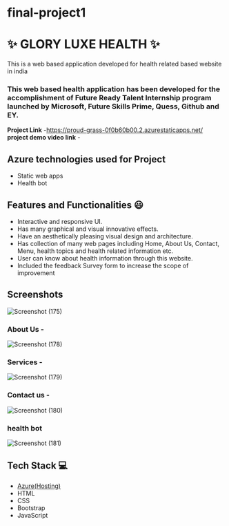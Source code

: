 # final-project1
# ✨ GLORY LUXE HEALTH ✨

This is a web based application developed for health related based website in india

### This web based health application has been developed for the accomplishment of Future Ready Talent Internship program launched by Microsoft, Future Skills Prime, Quess, Github and EY.


**Project Link** -https://proud-grass-0f0b60b00.2.azurestaticapps.net/
**project demo video link** - 

## Azure technologies used for Project

- Static web apps
- Health bot

## Features and Functionalities 😃

- Interactive and responsive UI.
- Has many graphical and visual innovative effects.
- Have an aesthetically pleasing visual design and architecture.
- Has collection of many web pages including Home, About Us, Contact, Menu, health topics and health related information etc.
- User can know about health information through this website.
- Included the feedback Survey form to increase the scope of improvement 

## Screenshots


![Screenshot (175)](https://user-images.githubusercontent.com/112705177/203326447-b2c6950e-3dd0-45ef-ab77-eac542a4ff59.png)

  
  

### About Us -
 
![Screenshot (178)](https://user-images.githubusercontent.com/112705177/203326734-f417e38f-1765-4e48-ae4e-8cb5f029053e.png)


### Services -

![Screenshot (179)](https://user-images.githubusercontent.com/112705177/203326813-a8682e64-d209-4617-9e90-8ef0a37bd023.png)


### Contact us -

![Screenshot (180)](https://user-images.githubusercontent.com/112705177/203326900-9ae38693-424e-4f6d-9f8a-1225506226bb.png)


### health bot

![Screenshot (181)](https://user-images.githubusercontent.com/112705177/203327000-63a30e09-cdb0-4472-af0e-e6a84280fabb.png)



## Tech Stack 💻

- [Azure(Hosting)](https://azure.microsoft.com/en-in/features/azure-portal/)
- HTML
- CSS
- Bootstrap
- JavaScript
